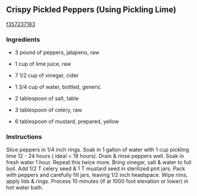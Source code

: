 ## Crispy Pickled Peppers (Using Pickling Lime)

[f357237183](http://www.food.com/recipe/crispy-pickled-peppers-using-pickling-lime-315037)

### Ingredients

 - 3 pound of peppers, jalapeno, raw

 - 1 cup of lime juice, raw

 - 7 1/2 cup of vinegar, cider

 - 1 3/4 cup of water, bottled, generic

 - 2 tablespoon of salt, table

 - 3 tablespoon of celery, raw

 - 6 tablespoon of mustard, prepared, yellow

### Instructions

Slice peppers in 1/4 inch rings. Soak in 1 gallon of water with 1 cup pickling lime 12 - 24 hours ( ideal = 18 hours). Drain & rinse peppers well. Soak in fresh water 1 hour. Repeat this twice more. Bring vinegar, salt & water to full boil. Add 1/2 T celery seed & 1 T mustard seed in sterilized pint jars. Pack with peppers and carefully fill jars, leaving 1/2 inch headspace. Wipe rims, apply lids & rings. Process 10 minutes (if at 1000 foot elevation or lower) in hot water bath.
